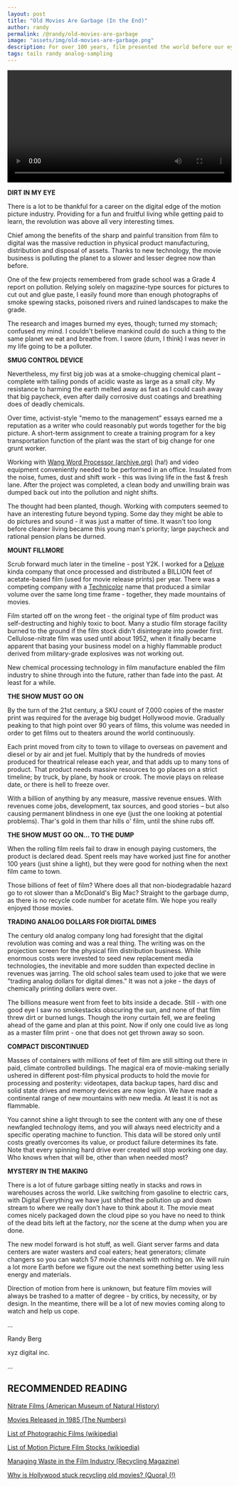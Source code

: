 ```yaml
---
layout: post
title: "Old Movies Are Garbage (In the End)"
author: randy
permalink: /@randy/old-movies-are-garbage
image: "assets/img/old-movies-are-garbage.png"
description: For over 100 years, film presented the world before our eyes in ever increasing volume and scale. Adding up to BILLIONS of feet of product, no movie patron gave too much thought about where all the movie reels go when they leave the theater.
tags: tails randy analog-sampling
---
```


<video width="720" height="auto" controls style="max-width: 100%">
   source src="/assets/img/old-movies-are-garbage-720.avc.mp4" type="video/mp4">
</video>

**DIRT IN MY EYE**

There is a lot to be thankful for a career on the digital edge of the motion picture industry. Providing for a fun and fruitful living while getting paid to learn, the revolution was above all very interesting times.

Chief among the benefits of the sharp and painful transition from film to digital was the massive reduction in physical product manufacturing, distribution and disposal of assets. Thanks to new technology, the movie business is polluting the planet to a slower and lesser degree now than before.

One of the few projects remembered from grade school was a Grade 4 report on pollution. Relying solely on magazine-type sources for pictures to cut out and glue paste, I easily found more than enough photographs of smoke spewing stacks, poisoned rivers and ruined landscapes to make the grade.

The research and images burned my eyes, though; turned my stomach; confused my mind. I couldn't believe mankind could do such a thing to the same planet we eat and breathe from. I swore (durn, I think) I was never in my life going to be a polluter.

**SMUG CONTROL DEVICE**

Nevertheless, my first big job was at a smoke-chugging chemical plant – complete with tailing ponds of acidic waste as large as a small city. My resistance to harming the earth melted away as fast as I could cash away that big paycheck, even after daily corrosive dust coatings and breathing does of deadly chemicals.

Over time, activist-style "memo to the management" essays earned me a reputation as a writer who could reasonably put words together for the big picture. A short-term assignment to create a training program for a key transportation function of the plant was the start of big change for one grunt worker.

Working with [Wang Word Processor (archive.org)](https://archive.org/details/wang-word-processing-brochure/mode/2up) (ha!) and video equipment conveniently needed to be performed in an office. Insulated from the noise, fumes, dust and shift work - this was living life in the fast & fresh lane. After the project was completed, a clean body and unwilling brain was dumped back out into the pollution and night shifts.

The thought had been planted, though. Working with computers seemed to have an interesting future beyond typing. Some day they might be able to do pictures and sound - it was just a matter of time. It wasn't too long before cleaner living became this young man's priority; large paycheck and rational pension plans be durned.

**MOUNT FILLMORE**

Scrub forward much later in the timeline - post Y2K. I worked for a [Deluxe](https://en.wikipedia.org/wiki/Deluxe_Entertainment_Services_Group) kinda company that once processed and distributed a BILLION feet of acetate-based film (used for movie release prints) per year. There was a competing company with a [Technicolor](https://en.wikipedia.org/wiki/Technicolor) name that produced a similar volume over the same long time frame - together, they made mountains of movies.

Film started off on the wrong feet - the original type of film product was self-destructing and highly toxic to boot. Many a studio film storage facility burned to the ground if the film stock didn't disintegrate into powder first. Cellulose-nitrate film was used until about 1952, when it finally became apparent that basing your business model on a highly flammable product derived from military-grade explosives was not working out.

New chemical processing technology in film manufacture enabled the film industry to shine through into the future, rather than fade into the past. At least for a while.

**THE SHOW MUST GO ON**

By the turn of the 21st century, a SKU count of 7,000 copies of the master print was required for the average big budget Hollywood movie. Gradually peaking to that high point over 90 years of films, this volume was needed in order to get films out to theaters around the world continuously.

Each print moved from city to town to village to overseas on pavement and diesel or by air and jet fuel. Multiply that by the hundreds of movies produced for theatrical release each year, and that adds up to many tons of product. That product needs massive resources to go places on a strict timeline; by truck, by plane, by hook or crook. The movie plays on release date, or there is hell to freeze over.

With a billion of anything by any measure, massive revenue ensues. With revenues come jobs, development, tax sources, and good stories – but also causing permanent blindness in one eye (just the one looking at potential problems). Thar's gold in them thar hills o' film, until the shine rubs off.

**THE SHOW MUST GO ON... TO THE DUMP**

When the rolling film reels fail to draw in enough paying customers, the product is declared dead. Spent reels may have worked just fine for another 100 years (just shine a light), but they were good for nothing when the next film came to town.

Those billions of feet of film? Where does all that non-biodegradable hazard go to rot slower than a McDonald's Big Mac? Straight to the garbage dump, as there is no recycle code number for acetate film. We hope you really enjoyed those movies.

**TRADING ANALOG DOLLARS FOR DIGITAL DIMES**

The century old analog company long had foresight that the digital revolution was coming and was a real thing. The writing was on the projection screen for the physical film distribution business. While enormous costs were invested to seed new replacement media technologies, the inevitable and more sudden than expected decline in revenues was jarring. The old school sales team used to joke that we were "trading analog dollars for digital dimes." It was not a joke - the days of chemically printing dollars were over.

The billions measure went from feet to bits inside a decade. Still - with one good eye I saw no smokestacks obscuring the sun, and none of that film threw dirt or burned lungs. Though the irony curtain fell, we are feeling ahead of the game and plan at this point. Now if only one could live as long as a master film print - one that does not get thrown away so soon.

**COMPACT DISCONTINUED**

Masses of containers with millions of feet of film are still sitting out there in paid, climate controlled buildings. The magical era of movie-making serially ushered in different post-film physical products to hold the movie for processing and posterity: videotapes, data backup tapes, hard disc and solid state drives and memory devices are now legion. We have made a continental range of new mountains with new media. At least it is not as flammable.

You cannot shine a light through to see the content with any one of these newfangled technology items, and you will always need electricity and a specific operating machine to function. This data will be stored only until costs greatly overcomes its value, or product failure determines its fate. Note that every spinning hard drive ever created will stop working one day. Who knows when that will be, other than when needed most?

**MYSTERY IN THE MAKING**

There is a lot of future garbage sitting neatly in stacks and rows in warehouses across the world. Like switching from gasoline to electric cars, with Digital Everything we have just shifted the pollution up and down stream to where we really don't have to think about it. The movie meat comes nicely packaged down the cloud pipe so you have no need to think of the dead bits left at the factory, nor the scene at the dump when you are done.

The new model forward is hot stuff, as well. Giant server farms and data centers are water wasters and coal eaters; heat generators; climate changers so you can watch 57 movie channels with nothing on. We will ruin a lot more Earth before we figure out the next something better using less energy and materials.

Direction of motion from here is unknown, but feature film movies will always be trashed to a matter of degree - by critics, by necessity, or by design. In the meantime, there will be a lot of new movies coming along to watch and help us cope.

...

Randy Berg

xyz digital inc.

...

## RECOMMENDED READING

[Nitrate Films (American Museum of Natural History)](https://www.amnh.org/.../general-conservation/health-safety/nitrate-films)

[Movies Released in 1985 (The Numbers)](https://m.the-numbers.com/movies/year/1985)

[List of Photographic Films (wikipedia)](https://en.wikipedia.org/wiki/List_of_photographic_films)

[List of Motion Picture Film Stocks (wikipedia)](https://en.wikipedia.org/wiki/List_of_motion_picture_film_stocks)

[Managing Waste in the Film Industry (Recycling Magazine)](https://www.recycling-magazine.com/2020/10/02/managing-waste-in-the-film-industry)

[Why is Hollywood stuck recycling old movies? (Quora) (!)](https://www.quora.com/Why-is-Hollywood-stuck-recycling-old-movies)
